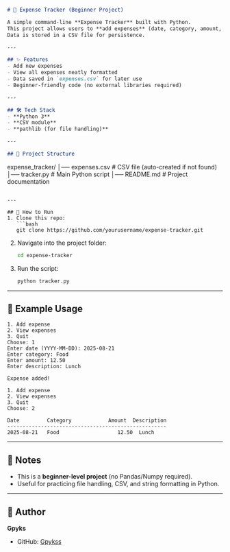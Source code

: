 
```markdown
# 🧾 Expense Tracker (Beginner Project)

A simple command-line **Expense Tracker** built with Python.  
This project allows users to **add expenses** (date, category, amount, description) and **view all expenses** in a clean tabular format.  
Data is stored in a CSV file for persistence.

---

## ✨ Features
- Add new expenses
- View all expenses neatly formatted
- Data saved in `expenses.csv` for later use
- Beginner-friendly code (no external libraries required)

---

## 🛠️ Tech Stack
- **Python 3**
- **CSV module**
- **pathlib (for file handling)**

---

## 📂 Project Structure
```

expense\_tracker/
│── expenses.csv   # CSV file (auto-created if not found)
│── tracker.py     # Main Python script
│── README.md      # Project documentation

````

---

## 🚀 How to Run
1. Clone this repo:
   ```bash
   git clone https://github.com/yourusername/expense-tracker.git
````

2. Navigate into the project folder:

   ```bash
   cd expense-tracker
   ```
3. Run the script:

   ```bash
   python tracker.py
   ```

---

## 📸 Example Usage

```
1. Add expense
2. View expenses
3. Quit
Choose: 1
Enter date (YYYY-MM-DD): 2025-08-21
Enter category: Food
Enter amount: 12.50
Enter description: Lunch

Expense added!

1. Add expense
2. View expenses
3. Quit
Choose: 2

Date         Category            Amount  Description
----------------------------------------------------
2025-08-21   Food                   12.50  Lunch
```

---

## 📌 Notes

* This is a **beginner-level project** (no Pandas/Numpy required).
* Useful for practicing file handling, CSV, and string formatting in Python.

---

## 👤 Author

**Gpyks**

* GitHub: [Gpykss](https://github.com/Gpykss)

